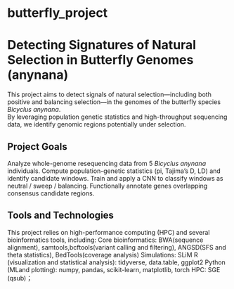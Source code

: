 # butterfly_project
# Detecting Signatures of Natural Selection in Butterfly Genomes (anynana)

This project aims to detect signals of natural selection—including both positive and balancing selection—in the genomes of the butterfly species _Bicyclus anynana_.    
By leveraging population genetic statistics and high-throughput sequencing data, we identify genomic regions potentially under selection.

## Project Goals
Analyze whole-genome resequencing data from 5 _Bicyclus anynana_ individuals.
Compute population-genetic statistics (pi, Tajima’s D, LD) and identify candidate windows.
Train and apply a CNN to classify windows as neutral / sweep / balancing.
Functionally annotate genes overlapping consensus candidate regions.


## Tools and Technologies

This project relies on high-performance computing (HPC) and several bioinformatics tools, including:
Core bioinformatics: BWA(sequence alignment), samtools,bcftools(variant calling and filtering), ANGSD(SFS and theta statistics), BedTools(coverage analysis)
Simulations: SLiM
R (visualization and statistical analysis): tidyverse, data.table, ggplot2
Python (MLand plotting): numpy, pandas, scikit-learn, matplotlib, torch 
HPC: SGE (qsub)；
